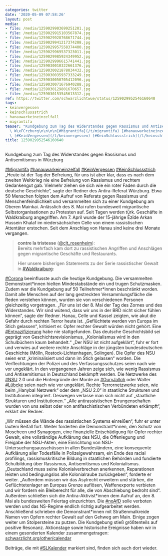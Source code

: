 ```yaml
---
categories: twitter
date: '2020-05-09 07:58:26'
layout: post
media:
- file: /media/1259029903699251201.jpg
- file: /media/1259029915103567874.jpg
- file: /media/1259029928768671744.jpg
- file: /media/1259029941217374208.jpg
- file: /media/1259029957558374400.jpg
- file: /media/1259029969537323011.jpg
- file: /media/1259029985924349952.jpg
- file: /media/1259029996615741441.jpg
- file: /media/1259030010322661376.jpg
- file: /media/1259030021878034432.jpg
- file: /media/1259030035937333249.jpg
- file: /media/1259030050705412096.jpg
- file: /media/1259030071676940288.jpg
- file: /media/1259030129801670657.jpg
- file: /media/1259030153545613312.jpg
ref: https://twitter.com/schwarzlichtwue/status/1259029952546160640
tags:
- keinvergessen
- keinschlussstrich
- hanauwarkeineinzelfall
- migrantifa
teaser: "Kundgebung zum Tag des Widerstandes gegen Rassismus und Antisemitismus in\
  \ W\xFCrzburg\n\n\n\n[#Migrantifa](/t/migrantifa) [#hanauwarkeineinzelfall](/t/hanauwarkeineinzelfall)\
  \ [#KeinVergessen](/t/keinvergessen) [#KeinSchlussstrich](/t/keinschlussstrich) "
title: 1259029952546160640
---
```

Kundgebung zum Tag des Widerstandes gegen Rassismus und Antisemitismus in Würzburg



[#Migrantifa](/t/migrantifa) [#hanauwarkeineinzelfall](/t/hanauwarkeineinzelfall) [#KeinVergessen](/t/keinvergessen) [#KeinSchlussstrich](/t/keinschlussstrich) 
„Heute ist der Tag der Befreiung, für uns ist aber klar, dass es nach dem zweiten Weltkrieg nie eine Befreiung von Rassismus und rechtem Gedankengut gab. Vielmehr ziehen sie sich wie ein roter Faden durch die deutsche Geschichte“, sagte der Redner des Antira-Referat Würzburg. 
Etwa 50 Menschen folgten dem Aufruf von Referats gegen Rassismus und Menschenfeindlichkeit und versammelten sich zu einer Kundgebung am Oberen Mainkai. Anlässlich des 8. Mai rufen bundesweit migrantische Selbstorganisationen zu Protesten auf. 
Seit Tagen werden türk. Geschäfte in Waldkraiburg angegriffen. Am 7. April wurde der 15-jährige Êzîde Arkan Hussein Khalaf im niedersächsichen Celle von einem rassistischen Attentäter erstochen. Seit dem Anschlag von Hanau sind keine drei Monate vergangen.

 
> <b>contre la tristesse</b> ([@clt_rosenheim](https://twitter.com/clt_rosenheim)):  
>Bereits mehrfach kam dort zu rassistischen Angriffen und Anschlägen gegen migrantische Geschäfte und Restaurants.   
>  
>  
>  
>Hier unsere bisherigen Statements zu der Serie rassistischer Gewalt in [#Waldkraiburg](/t/waldkraiburg):  
>  
>  
>  
>  
>  
>  
>  
>   


[#Corona](/t/corona) beeinflusste auch die heutige Kundgebung. Die versammelten Demonstrant\*innen hielten Mindestabstände ein und trugen Schutzmasken. Zudem war die Kundgebung auf 50 Teilnehmer\*innen beschränkt worden.
Damit alle Menschen auf der lang gestreckten Versammlungsfläche die Reden verstehen können, wurden sie von verschiedenen Personen gleichzeitig vorgetragen.
„Für uns ist der 8. Mai der Tag des Zornes und des Widerstandes. Wir sind wütend, dass wir uns in der BRD nicht sicher fühlen können“, sagte der Redner. Hanau, Celle und Kassel zeigten, wie akut die Gefahr durch rechten Terror heute ist.
„Geflüchtete werden von Europa im Stich gelassen“, kritisiert er. Opfer rechter Gewalt würden nicht gehört. Eine [#Entnazifizierung](/t/entnazifizierung) habe nie stattgefunden. Das deutsche Geschichtsbild sei geprägt von Geschichtsrevisionismus, „Kolonialismus wird in den Schulbüchern kaum behandelt.“
„Der NSU ist nicht aufgeklärt“, fuhr er fort und verwies auf weitere rechte Anschläge in der jüngsten bundesdeutschen Geschichte (Mölln, Rostock-Lichtenhagen, Solingen). Die Opfer des NSU seien erst „kriminalisiert und dann im Stich gelassen“ worden.
Die Verflechtungen der Polizei und des Verfassungsschutzes seien nach wie vor ungeklärt. In den vergangenen Jahren zeige sich, wie wenig Rassismus und Antisemitismus in Deutschland bekämpft werden.
Die Netzwerke des [#NSU](/t/nsu) 2.0 und die Hintergründe der Morde an [#OuryJalloh](/t/ouryjalloh) oder Walter [#Lübcke](/t/lübcke) seien nach wie vor ungeklärt.
Rechte Terrornetzwerke seien, wie beim „Hanybal Netzwerk“ oder dem „NSU 2.0“ in staatliche Strukturen und Institutionen integriert. Deswegen verlasse man sich nicht auf „staatliche Strukturen und Institutionen.“
„Alle antirassistischen Errungenschaften wurden von uns selbst oder von antifaschistischen Verbündeten erkämpft“, erklärt der Redner. 



„Wir müssen die Wände des rassistischen Systems einreißen“, fuhr er unter lautem Beifall fort.
Weiter forderten die Demonstrant\*innen, den Schutz von Moscheen und Synagogen, eine finanzielle Entschädigung für Opfer rechter Gewalt, eine vollständige Aufklärung des NSU, die Offenlegung und Freigabe der NSU-Akten, 
 eine Einrichtung von NSU-Untersuchungsausschüssen in allen Bundesländern, eine konsequente Aufklärung aller Todesfälle in Polizeigewahrsam, ein Ende des racial profilings, rassismuskritische Bildung in staatlichen Behörden und 
 fundierte Schulbildung über Rassismus, Antisemitismus und Kolonialismus. „Deutschland muss seine Kolonialverbrechen anerkennen, Reparationen leisten und bedingungslos alle Kolonialraube zurückgeben“, forderte er weiter.
„Außerdem müssen wir das Asylrecht erweitern und stärken, die Geflüchtetenlager an Europas Grenze auflösen, Waffenexporte verbieten und wir fordern ein Bleiberecht für alle, die von Abschiebung bedroht sind“.
Außerdem schließen sich die Antira-Aktivist\*innen dem Aufruf an, den 8. Mai als bundesweiten Feiertag einzurichten. Die [#noAfD](/t/noafd) solle verboten werden und das NS-Regime endlich richtig aufgearbeitet werden.
Anschließend schrieben die Demonstrant\*innen mit Straßenmalkreide Namen von Opfern rechter Gewalt auf den Gehweg am Main. Einige zogen weiter um Stolpersteine zu putzen. Die Kundgebung stieß größtenteils auf positive Resonanz.
Aktionstage sowie historische Ereignisse haben wir in einem gesonderten Kalender zusammengetragen: [schwarzlicht.org/other/calendar](https://schwarzlicht.org/other/calendar)



Beiträge, die mit [#SLKalender](/t/slkalender) markiert sind, finden sich auch dort wieder.